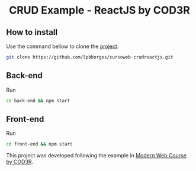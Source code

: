 <h1 align="center">
  CRUD Example - ReactJS by COD3R
</h1>


## How to install

Use the command bellow to clone the [project](https://github.com/lpbborges/cursoweb-crudreactjs/).

```bash
git clone https://github.com/lpbborges/cursoweb-crudreactjs.git
```

## Back-end

Run
```bash
cd back-end && npm start
```

## Front-end

Run
```bash
cd front-end && npm start
```

This project was developed following the example in [Modern Web Course by COD3R](https://www.cod3r.com.br/).
